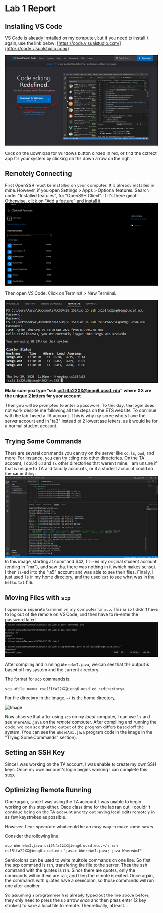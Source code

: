 # Lab 1 Report

## Installing VS Code
VS Code is already installed on my computer, but if you need to install it again, use the link below:
[https://code.visualstudio.com/](https://code.visualstudio.com/)

![Image](Images/Report0.PNG)

Click on the Download for Windows button circled in red, or find the correct app for your system by clicking on the down arrow on the right.
## Remotely Connecting
First OpenSSH must be installed on your computer. It is already installed in mine.
However, if you open Settings > Apps > Optional features. Search under "Installed features", for "OpenSSH Client". If it's there great! Otherwise, click on "Add a feature" and install it.
![Image](Images/Report1.PNG)

Then open VS Code. Click on Terminal > New Terminal.
 
![Image](Images/Step4.PNG)

**Make sure you type "ssh cs15lfa22XX@ieng6.ucsd.edu" where XX are the unique 2 letters for yuor account.**

Then you will be prompted to enter a password. To this day, the login does not work despite me following all the steps on the ETS website. To continue with the lab I used a TA account. This is why my screenshots have the server account end in "ta3" instead of 2 lowercase letters, as it would be for a normal student account.

## Trying Some Commands
There are several commands you can try on the server like `cd`, `ls`, `pwd`, and more. For instance, you can try `cd`ing into other directories. On the TA account, I could `cd` and `ls` other directories that weren't mine. I am unsure if that is unique to TA and faculty accounts, or if a student account could do the same thing.
![Image](Images/Step5.PNG)
In this image, starting at command $42, I `ls`-ed my original student account (ending in "mn"), and saw that there was nothing in it (which makes sense). I then `ls`-ed into the "ta5" account and was able to see their files. Finally, I just used `ls` in my home directory, and the used `cat` to see what was in the `hello.txt` file.

## Moving Files with `scp`
I opened a separate terminal on my computer for `scp`. This is so I didn't have to log out of the remote on VS Code, and then have to re-enter the password later!
![Image](Images/Step6-1.PNG)

After compling and running `WhereAmI.java`, we can see that the output is based off my system and the current directory.

The format for `scp` commands is:

```scp <file name> cse15lfa22XX@ieng6.ucsd.edu:<directory>```

For the directory in the image, `~/` is the home directory.

![Image](Images/Step6-2.PNG)

Now observe that after using `scp` on my *local* computer, I can use `ls` and see `WhereAmI.java` on the *remote* computer. After compiling and running the code, we can see that the output of the program differs based off the system. (You can see the `WhereAmI.java` program code in the image in the "Trying Some Commands" section).

## Setting an SSH Key
Since I was working on the TA account, I was unable to create my own SSH keys. Once my own account's login begins working I can complete this step.
## Optimizing Remote Running
Once again, since I was using the TA account, I was unable to begin working on this step either. Once class time for the lab ran out, I couldn't continue being on the TA account and try out saving local edits remotely in as few keystrokes as possible.

However, I can speculate what could be an easy way to make some saves.

Consider the following line:

```scp WhereAmI.java cs15lfa22XX@ieng6.ucsd.edu:~/; ssh cs15lfa22XX@ieng6.ucsd.edu "javac WhereAmI.java; java WhereAmI"```

Semicolons can be used to write multiple commands on one line. So first the scp command is ran, transfering the file to the server. Then the ssh command with the quotes is ran. Since there are quotes, only the commands within them are ran, and then the remote is exited. Once again, the commands with quotes have a semicolon, so those commands will run one after another.

So assuming a programmer has already typed out the line above before, they only need to press the up arrow *once* and then press enter (2 key strokes) to save a local file to remote. Theoretically, at least...




